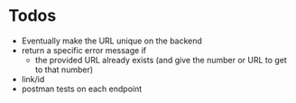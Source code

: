 # Todos
- Eventually make the URL unique on the backend
- return a specific error message if
   - the provided URL already exists (and give the number or URL to get to that number)
- link/id
- postman tests on each endpoint